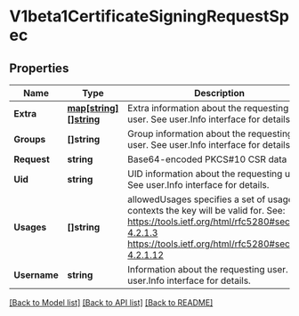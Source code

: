 # V1beta1CertificateSigningRequestSpec

## Properties
Name | Type | Description | Notes
------------ | ------------- | ------------- | -------------
**Extra** | [**map[string][]string**](array.md) | Extra information about the requesting user. See user.Info interface for details. | [optional] 
**Groups** | **[]string** | Group information about the requesting user. See user.Info interface for details. | [optional] 
**Request** | **string** | Base64-encoded PKCS#10 CSR data | 
**Uid** | **string** | UID information about the requesting user. See user.Info interface for details. | [optional] 
**Usages** | **[]string** | allowedUsages specifies a set of usage contexts the key will be valid for. See: https://tools.ietf.org/html/rfc5280#section-4.2.1.3      https://tools.ietf.org/html/rfc5280#section-4.2.1.12 | [optional] 
**Username** | **string** | Information about the requesting user. See user.Info interface for details. | [optional] 

[[Back to Model list]](../README.md#documentation-for-models) [[Back to API list]](../README.md#documentation-for-api-endpoints) [[Back to README]](../README.md)



